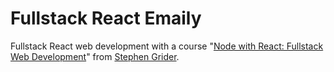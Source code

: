 # Fullstack React Emaily

Fullstack React web development with a course "[Node with React: Fullstack Web Development](https://www.udemy.com/node-with-react-fullstack-web-development)" from [Stephen Grider](https://github.com/StephenGrider).

